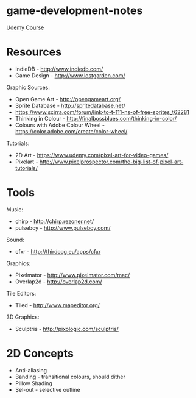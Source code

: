 # game-development-notes

[Udemy Course](udemy-pixelart.md)

Resources
=========

* IndieDB - http://www.indiedb.com/
* Game Design - http://www.lostgarden.com/

Graphic Sources:
* Open Game Art - http://opengameart.org/
* Sprite Database - http://spritedatabase.net/
* https://www.scirra.com/forum/link-to-t-111-ns-of-free-sprites_t62281
* Thinking in Colour - http://finalbossblues.com/thinking-in-color/
* Colours with Adobe Colour Wheel - https://color.adobe.com/create/color-wheel/

Tutorials:
* 2D Art - https://www.udemy.com/pixel-art-for-video-games/
* Pixelart - http://www.pixelprospector.com/the-big-list-of-pixel-art-tutorials/

Tools
=========

Music:
* chirp - http://chirp.rezoner.net/
* pulseboy - http://www.pulseboy.com/

Sound:
* cfxr - http://thirdcog.eu/apps/cfxr

Graphics:
* Pixelmator - http://www.pixelmator.com/mac/
* Overlap2d - http://overlap2d.com/

Tile Editors:
* Tiled - http://www.mapeditor.org/

3D Graphics:
* Sculptris - http://pixologic.com/sculptris/

2D Concepts
===========

* Anti-aliasing
* Banding  - transitional colours, should dither
* Pillow Shading
* Sel-out - selective outline
